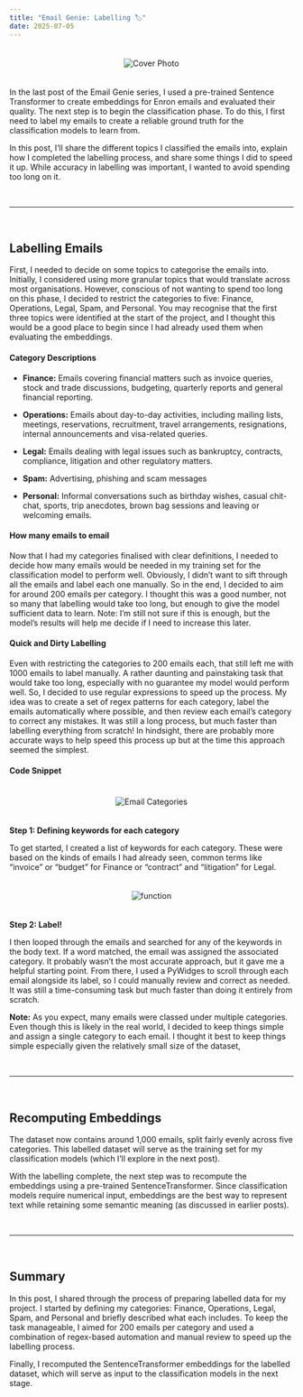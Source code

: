 ```yaml
---
title: "Email Genie: Labelling 🏷️"
date: 2025-07-05
---
```


<div style="text-align: center;">
  <img src="{{ site.baseurl }}/assets/email-genie/phase_5/labelling_cover_photo.jpg" alt="Cover Photo" style="max-width: 100%; height: auto; margin: 20px 0;">
</div>


In the last post of the Email Genie series, I used a pre-trained Sentence Transformer to create embeddings for Enron emails and evaluated their quality. The next step is to begin the classification phase. To do this, I first need to label my emails to create a reliable ground truth for the classification models to learn from. 

In this post, I’ll share the different topics I classified the emails into, explain how I completed the labelling process, and share some things I did to speed it up. While accuracy in labelling was important, I wanted to avoid spending too long on it.

<br>

----

<br>

## Labelling Emails

First, I needed to decide on some topics to categorise the emails into. Initially, I considered using more granular topics that would translate across most organisations. However, conscious of not wanting to spend too long on this phase, I decided to restrict the categories to five: Finance, Operations, Legal, Spam, and Personal. You may recognise that the first three topics were identified at the start of the project, and I thought this would be a good place to begin since I had already used them when evaluating the embeddings.

#### **Category Descriptions**

- **Finance:** Emails covering financial matters such as invoice queries, stock and trade discussions, budgeting, quarterly reports and general financial reporting.

- **Operations:** Emails about day-to-day activities, including mailing lists, meetings, reservations, recruitment, travel arrangements, resignations, internal announcements and visa-related queries.

- **Legal:** Emails dealing with legal issues such as bankruptcy, contracts, compliance, litigation and other regulatory matters.

- **Spam:** Advertising, phishing and scam messages

- **Personal:** Informal conversations such as birthday wishes, casual chit-chat, sports, trip anecdotes, brown bag sessions and leaving or welcoming emails.


#### **How many emails to email**

Now that I had my categories finalised with clear definitions, I needed to decide how many emails would be needed in my training set for the classification model to perform well. Obviously, I didn’t want to sift through all the emails and label each one manually. So in the end, I decided to aim for around 200 emails per category. I thought this was a good number, not so many that labelling would take too long, but enough to give the model sufficient data to learn. 
Note: I’m still not sure if this is enough, but the model’s results will help me decide if I need to increase this later.

#### **Quick and Dirty Labelling**

Even with restricting the categories to 200 emails each, that still left me with 1000 emails to label manually. A rather daunting and painstaking task that would take too long, especially with no guarantee my model would perform well.
So, I decided to use regular expressions to speed up the process. My idea was to create a set of regex patterns for each category, label the emails automatically where possible, and then review each email’s category to correct any mistakes. It was still a long process, but much faster than labelling everything from scratch! In hindsight, there are probably more accurate ways to help speed this process up but at the time this approach seemed the simplest.

#### **Code Snippet** 

<div style="text-align: center;">
  <img src="{{ site.baseurl }}/assets/email-genie/phase_5/categories.png" alt="Email Categories" style="max-width: 100%; height: auto; margin: 20px 0;">
</div>


**Step 1: Defining keywords for each category**
 
To get started, I created a list of keywords for each category. These were based on the kinds of emails I had already seen, common terms like “invoice” or “budget” for Finance or “contract” and “litigation” for Legal. 

<div style="text-align: center;">
  <img src="{{ site.baseurl }}/assets/email-genie/phase_5/function.png" alt="function" style="max-width: 100%; height: auto; margin: 20px 0;">
</div>


**Step 2: Label!**

I then looped through the emails and searched for any of the keywords in the body text. If a word matched, the email was assigned the associated category.
It probably wasn’t the most accurate approach, but it gave me a helpful starting point. From there, I used a PyWidges to scroll through each email alongside its label, so I could manually review and correct as needed. It was still a time-consuming task but much faster than doing it entirely from scratch.

**Note:** As you expect, many emails were classed under multiple categories. Even though this is likely in the real world, I decided to keep things simple and assign a single category to each email. I thought it best to keep things simple especially given the relatively small size of the dataset,

<br>

----

<br>

## Recomputing Embeddings

The dataset now contains around 1,000 emails, split fairly evenly across five categories. This labelled dataset will serve as the training set for my classification models (which I’ll explore in the next post).

With the labelling complete, the next step was to recompute the embeddings using a pre-trained SentenceTransformer. Since classification models require numerical input, embeddings are the best way to represent text while retaining some semantic meaning (as discussed in earlier posts).

<br>

----

<br>

## Summary


In this post, I shared through the process of preparing labelled data for my project. I started by defining my categories: Finance, Operations, Legal, Spam, and Personal and briefly described what each includes. To keep the task manageable, I aimed for 200 emails per category and used a combination of regex-based automation and manual review to speed up the labelling process.

Finally, I recomputed the SentenceTransformer embeddings for the labelled dataset, which will serve as input to the classification models in the next stage.

